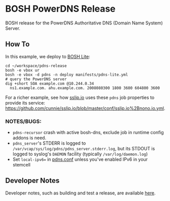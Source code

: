 # BOSH PowerDNS Release

BOSH release for the PowerDNS Authoritative DNS (Domain Name System) Server.

## How To

In this example, we deploy to [BOSH Lite](https://bosh.io/docs/bosh-lite/):

```
cd ~/workspace/pdns-release
bosh -e vbox ur
bosh -e vbox -d pdns -n deploy manifests/pdns-lite.yml
# query the PowerDNS server
dig +short SOA example.com @10.244.0.34
  ns1.example.com. ahu.example.com. 2008080300 1800 3600 604800 3600
```

For a richer example, see how [sslip.io](https://sslip.io/) uses these `pdns`
job properties to provide its service:
<https://github.com/cunnie/sslip.io/blob/master/conf/sslip.io%2Bnono.io.yml>.

### NOTES/BUGS:

- `pdns-recursor` crash with active bosh-dns, exclude job in runtime config addons is need.
- `pdns_server`'s STDERR is logged to
  `/var/vcap/sys/log/pdns/pdns_server.stderr.log`, but its STDOUT is logged to
  syslog's `DAEMON` facility (typically `/var/log/daemon.log`)
- Set `local-ipv6=` in [pdns.conf](https://github.com/PowerDNS/pdns/issues/4568)
  unless you've enabled IPv6 in your stemcell

## Developer Notes

Developer notes, such as building and test a release, are available [here](docs/DEVELOPER.md).
